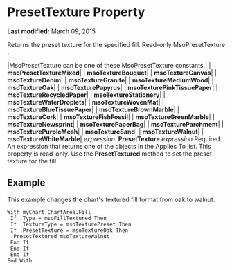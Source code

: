 
# PresetTexture Property

 **Last modified:** March 09, 2015

Returns the preset texture for the specified fill. Read-only MsoPresetTexture .


|MsoPresetTexture can be one of these MsoPresetTexture constants.|
| **msoPresetTextureMixed**|
| **msoTextureBouquet**|
| **msoTextureCanvas**|
| **msoTextureDenim**|
| **msoTextureGranite**|
| **msoTextureMediumWood**|
| **msoTextureOak**|
| **msoTexturePapyrus**|
| **msoTexturePinkTissuePaper**|
| **msoTextureRecycledPaper**|
| **msoTextureStationery**|
| **msoTextureWaterDroplets**|
| **msoTextureWovenMat**|
| **msoTextureBlueTissuePaper**|
| **msoTextureBrownMarble**|
| **msoTextureCork**|
| **msoTextureFishFossil**|
| **msoTextureGreenMarble**|
| **msoTextureNewsprint**|
| **msoTexturePaperBag**|
| **msoTextureParchment**|
| **msoTexturePurpleMesh**|
| **msoTextureSand**|
| **msoTextureWalnut**|
| **msoTextureWhiteMarble**|
 _expression_. **PresetTexture**
 _expression_ Required. An expression that returns one of the objects in the Applies To list.
This property is read-only. Use the  **PresetTextured** method to set the preset texture for the fill.

## Example

This example changes the chart's textured fill format from oak to walnut.


```
With myChart.ChartArea.Fill 
 If .Type = msoFillTextured Then 
 If .TextureType = msoTexturePreset Then 
 If .PresetTexture = msoTextureOak Then 
 .PresetTextured msoTextureWalnut 
 End If 
 End If 
 End If 
End With
```

